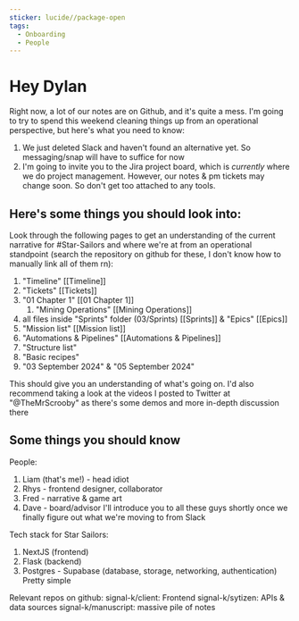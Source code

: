 ```yaml
---
sticker: lucide//package-open
tags:
  - Onboarding
  - People
---
```

# Hey Dylan
Right now, a lot of our notes are on Github, and it's quite a mess. I'm going to try to spend this weekend cleaning things up from an operational perspective, but here's what you need to know:
1. We just deleted Slack and haven't found an alternative yet. So messaging/snap will have to suffice for now
2. I'm going to invite you to the Jira project board, which is *currently* where we do project management. However, our notes & pm tickets may change soon. So don't get too attached to any tools.

## Here's some things you should look into:
Look through the following pages to get an understanding of the current narrative for #Star-Sailors  and where we're at from an operational standpoint (search the repository on github for these, I don't know how to manually link all of them rn):
1. "Timeline" [[Timeline]]
2. "Tickets" [[Tickets]]
3. "01 Chapter 1" [[01 Chapter 1]]
	1. "Mining Operations" [[Mining Operations]]
4. all files inside "Sprints" folder (03/Sprints) [[Sprints]] & "Epics" [[Epics]]
5. "Mission list" [[Mission list]]
6. "Automations & Pipelines" [[Automations & Pipelines]]
7. "Structure list"
8. "Basic recipes"
9. "03 September 2024" & "05 September 2024"

This should give you an understanding of what's going on. I'd also recommend taking a look at the videos I posted to Twitter at "@TheMrScrooby" as there's some demos and more in-depth discussion there

## Some things you should know
People:
1. Liam (that's me!) - head idiot
2. Rhys - frontend designer, collaborator
3. Fred - narrative & game art
4. Dave - board/advisor
I'll introduce you to all these guys shortly once we finally figure out what we're moving to from Slack

Tech stack for Star Sailors:
1. NextJS (frontend)
2. Flask (backend)
3. Postgres - Supabase (database, storage, networking, authentication)
Pretty simple

Relevant repos on github:
signal-k/client: Frontend
signal-k/sytizen: APIs & data sources
signal-k/manuscript: massive pile of notes